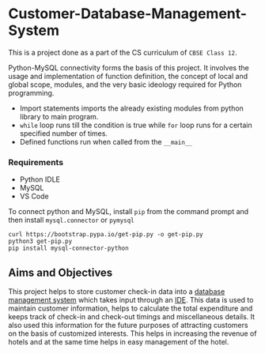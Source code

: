# Customer-Database-Management-System

This is a project done as a part of the CS curriculum of `CBSE Class 12`.

Python-MySQL connectivity forms the basis of this project. It involves the usage and implementation of function definition, the concept of local and global scope, modules, and the very basic ideology required for Python programming.

- Import statements imports the already existing modules from python library to main program.
- `while` loop runs till the condition is true while `for` loop runs for a certain specified number of times.
- Defined functions run when called from the `__main__`

### Requirements
- Python IDLE
- MySQL
- VS Code

To connect python and MySQL, install `pip` from the command prompt and then install `mysql.connector` or `pymysql`

```
curl https://bootstrap.pypa.io/get-pip.py -o get-pip.py
python3 get-pip.py
pip install mysql-connector-python
```

## Aims and Objectives
This project helps to store customer check-in data into a [database management system](https://www.ibm.com/docs/en/zos-basic-skills?topic=zos-what-is-database-management-system) which takes input through an [IDE](https://www.redhat.com/en/topics/middleware/what-is-ide). This data is used to maintain customer information, helps to calculate the total expenditure and keeps track of check-in and check-out timings and miscellaneous details. It also used this information for the future purposes of attracting customers on the basis of customized interests. This helps in increasing the revenue of hotels and at the same time helps in easy management of the hotel.